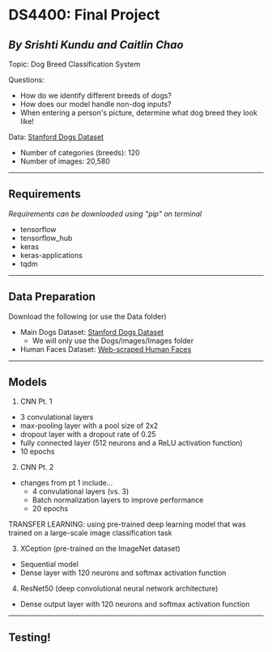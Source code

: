 # DS4400: Final Project 
*By Srishti Kundu and Caitlin Chao*
---
Topic: Dog Breed Classification System 

Questions:
- How do we identify different breeds of dogs? 
- How does our model handle non-dog inputs? 
- When entering a person's picture, determine what dog breed they look like!

Data: [Stanford Dogs Dataset](https://www.kaggle.com/datasets/jessicali9530/stanford-dogs-dataset)
- Number of categories (breeds): 120
- Number of images: 20,580

---
## Requirements 
*Requirements can be downloaded using "pip" on terminal*
- tensorflow 
- tensorflow_hub
- keras
- keras-applications
- tqdm
---
## Data Preparation 
Download the following (or use the Data folder)
- Main Dogs Dataset: [Stanford Dogs Dataset](https://www.kaggle.com/datasets/jessicali9530/stanford-dogs-dataset)
  - We will only use the Dogs/images/Images folder 
- Human Faces Dataset: [Web-scraped Human Faces](https://www.kaggle.com/datasets/ashwingupta3012/human-faces)
---
## Models 
1. CNN Pt. 1
- 3 convulational layers
- max-pooling layer with a pool size of 2x2
- dropout layer with a dropout rate of 0.25
- fully connected layer (512 neurons and a ReLU activation function) 
- 10 epochs

2. CNN Pt. 2 
- changes from pt 1 include... 
  - 4 convulational layers (vs. 3) 
  - Batch normalization layers to improve performance 
  - 20 epochs

TRANSFER LEARNING: using pre-trained deep learning model that was trained on a large-scale image classification task

3. XCeption (pre-trained on the ImageNet dataset) 
- Sequential model 
- Dense layer with 120 neurons and softmax activation function 

4. ResNet50 (deep convolutional neural network architecture)
- Dense output layer with 120 neurons and softmax activation function 

---
## Testing! 
